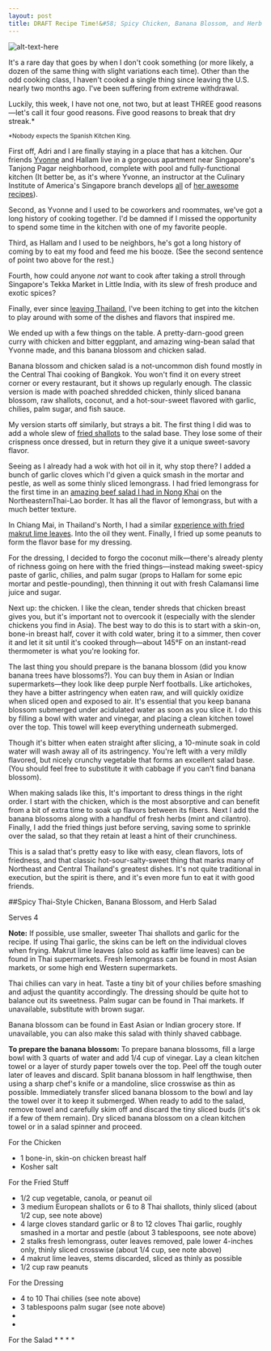 ```yaml
---
layout: post
title: DRAFT Recipe Time!&#58; Spicy Chicken, Banana Blossom, and Herb Salad
---
```



![alt-text-here](http://kenjilopezalt.github.io/images/20140728-banana-blossom-chicken-salad.jpg "Banana blossom salad")

It's a rare day that goes by when I don't cook something (or more likely, a dozen of the same thing with slight variations each time). Other than the odd cooking class, I haven't cooked a single thing since leaving the U.S. nearly two months ago. I've been suffering from extreme withdrawal.

Luckily, this week, I have not one, not two, but at least THREE good reasons&mdash;let's call it four good reasons. Five good reasons to break that dry streak.* 

<small>*Nobody expects the Spanish Kitchen King.</small>

First off, Adri and I are finally staying in a place that has a kitchen. Our friends <a href="http://www.seriouseats.com/user/profile/YvonneAlinaRuperti">Yvonne</a> and Hallam live in a gorgeous apartment near Singapore's Tanjong Pagar neighborhood, complete with pool and fully-functional kitchen (It better be, as it's where Yvonne, an instructor at the Culinary Institute of America's Singapore branch develops <a href="http://www.seriouseats.com/2014/07/variations-on-classic-fruit-fool-custard-dessert.html">all</a> of <a href="http://www.seriouseats.com/2014/06/how-to-make-easy-blitz-puff-pastry.html"> her <a href="http://www.seriouseats.com/2014/05/how-to-make-the-best-fudgy-brownies.html">awesome recipes</a>).

Second, as Yvonne and I used to be coworkers and roommates, we've got a long history of cooking together. I'd be damned if I missed the opportunity to spend some time in the kitchen with one of my favorite people.

Third, as Hallam and I used to be neighbors, he's got a long history of coming by to eat my food and feed me his booze. (See the second sentence of point two above for the rest.)

Fourth, how could anyone <em>not</em> want to cook after taking a stroll through Singapore's Tekka Market in Little India,  with its slew of fresh produce and exotic spices?

Finally, ever since <a href="http://kenjilopezalt.github.io/2014/07/25/Nong-Khai-DD-Restaurant-Salads/">leaving Thailand</a>, I've been itching to get into the kitchen to play around with some of the dishes and flavors that inspired me.

We ended up with a few things on the table. A pretty-darn-good green curry with chicken and bitter eggplant, and amazing wing-bean salad that Yvonne made, and this banana blossom and chicken salad.

Banana blossom and chicken salad is a not-uncommon dish found mostly in the Central Thai cooking of Bangkok. You won't find it on every street corner or every restaurant, but it shows up regularly enough. The classic version is made with poached shredded chicken, thinly sliced banana blossom, raw shallots, coconut, and a hot-sour-sweet flavored with garlic, chilies, palm sugar, and fish sauce.

My version starts off similarly, but strays a bit. The first thing I did was to add a whole slew of <a href="http://www.seriouseats.com/recipes/2013/02/thai-style-fried-shallots.html">fried shallots</a> to the salad base. They lose some of their crispness once dressed, but in return they give it a unique sweet-savory flavor.

Seeing as I already had a wok with hot oil in it, why stop there? I added a bunch of garlic cloves which I'd given a quick smash in the mortar and pestle, as well as some thinly sliced lemongrass. I had fried lemongrass for the first time in an <a href="http://www.seriouseats.com/recipes/2013/02/thai-style-fried-shallots.html">amazing beef salad I had in Nong Khai</a> on the NortheasternThai-Lao border. It has all the flavor of lemongrass, but with a much better texture.

In Chiang Mai, in Thailand's North, I had a similar <a href="http://kenjilopezalt.github.io/2014/07/24/Chiang-Mai-Khao-Soi-lamduon-fahrm/">experience with fried makrut lime leaves</a>. Into the oil they went. Finally, I fried up some peanuts to form the flavor base for my dressing.

For the dressing, I decided to forgo the coconut milk&mdash;there's already plenty of richness going on here with the fried things&mdash;instead making sweet-spicy paste of garlic, chilies, and palm sugar (props to Hallam for some epic mortar and pestle-pounding), then thinning it out with fresh Calamansi lime juice and sugar.

Next up: the chicken. I like the clean, tender shreds that chicken breast gives you, but it's important not to overcook it (especially with the slender chickens you find in Asia). The best way to do this is to start with a skin-on, bone-in breast half, cover it with cold water, bring it to a simmer, then cover it and let it sit until it's cooked through&mdash;about 145°F on an instant-read thermometer is what you're looking for.

The last thing you should prepare is the banana blossom (did you know banana trees have blossoms?). You can buy them in Asian or Indian supermarkets&mdash;they look like deep purple Nerf footballs. Like artichokes, they have a bitter astringency when eaten raw, and will quickly oxidize when sliced open and exposed to air. It's essential that you keep banana blossom submerged under acidulated water as soon as you slice it. I do this by filling a bowl with water and vinegar, and placing a clean kitchen towel over the top. This towel will keep everything underneath submerged.

Though it's bitter when eaten straight after slicing, a 10-minute soak in cold water will wash away all of its astringency. You're left with a very mildly flavored, but nicely crunchy vegetable that forms an excellent salad base. (You should feel free to substitute it with cabbage if you can't find banana blossom).

When making salads like this, It's important to dress things in the right order. I start with the chicken, which is the most absorptive and can benefit from a bit of extra time to soak up flavors between its fibers. Next I add the banana blossoms along with a handful of fresh herbs (mint and cilantro). Finally, I add the fried things just before serving, saving some to sprinkle over the salad, so that they retain at least a hint of their crunchiness.

This is a salad that's pretty easy to like with easy, clean flavors, lots of friedness, and that classic hot-sour-salty-sweet thing that marks many of Northeast and Central Thailand's greatest dishes. It's not quite traditional in execution, but the spirit is there, and it's even more fun to eat it with good friends.

##Spicy Thai-Style Chicken, Banana Blossom, and Herb Salad

Serves 4

<strong>Note:</strong> If possible, use smaller, sweeter Thai shallots and garlic for the recipe. If using Thai garlic, the skins can be left on the individual cloves when frying.  Makrut lime leaves (also sold as kaffir lime leaves) can be found in Thai supermarkets. Fresh lemongrass can be found in most Asian markets, or some high end Western supermarkets.

Thai chilies can vary in heat. Taste a tiny bit of your chilies before smashing and adjust the quantity accordingly. The dressing should be quite hot to balance out its sweetness. Palm sugar can be found in Thai markets. If unavailable, substitute with brown sugar.

Banana blossom can be found in East Asian or Indian grocery store. If unavailable, you can also make this salad with thinly shaved cabbage.

<strong>To prepare the banana blossom:</strong> To prepare banana blossoms, fill a large bowl with 3 quarts of water and add 1/4 cup of vinegar. Lay a clean kitchen towel or a layer of sturdy paper towels over the top. Peel off the tough outer later of leaves and discard. Split banana blossom in half lengthwise, then using a sharp chef's knife or a mandoline, slice crosswise as thin as possible. Immediately transfer sliced banana blossom to the bowl and lay the towel over it to keep it submerged. When ready to add to the salad, remove towel and carefully skim off and discard the tiny sliced buds (it's ok if a few of them remain). Dry sliced banana blossom on a clean kitchen towel or in a salad spinner and proceed.

For the Chicken
* 1 bone-in, skin-on chicken breast half
* Kosher salt

For the Fried Stuff
* 1/2 cup vegetable, canola, or peanut oil
* 3 medium European shallots or 6 to 8 Thai shallots, thinly sliced (about 1/2 cup, see note above)
* 4 large cloves standard garlic or 8 to 12 cloves Thai garlic, roughly smashed in a mortar and pestle (about 3 tablespoons, see note above)
* 2 stalks fresh lemongrass, outer leaves removed, pale lower 4-inches only, thinly sliced crosswise (about 1/4 cup, see note above) 
* 4 makrut lime leaves, stems discarded, sliced as thinly as possible
* 1/2 cup raw peanuts

For the Dressing
* 4 to 10 Thai chilies (see note above)
* 3 tablespoons palm sugar (see note above)
*
*

For the Salad
*
*
*
*
